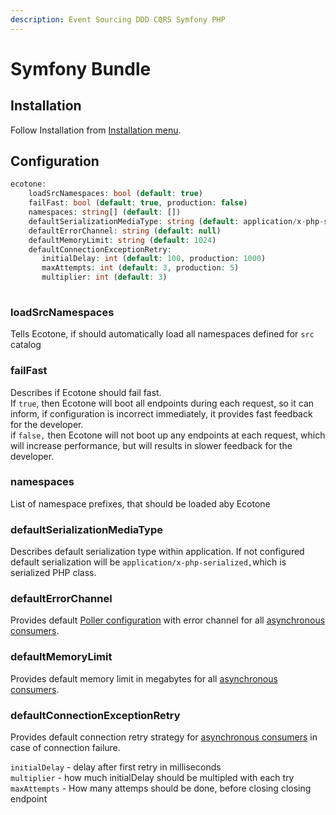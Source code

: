 ```yaml
---
description: Event Sourcing DDD CQRS Symfony PHP
---
```


# Symfony Bundle

## Installation

Follow Installation from [Installation menu](../install-php-service-bus.md#install-for-symfony).

## Configuration

```php
ecotone:
    loadSrcNamespaces: bool (default: true)
    failFast: bool (default: true, production: false)
    namespaces: string[] (default: [])
    defaultSerializationMediaType: string (default: application/x-php-serialized) [application/json, application/xml]
    defaultErrorChannel: string (default: null)
    defaultMemoryLimit: string (default: 1024)
    defaultConnectionExceptionRetry: 
       initialDelay: int (default: 100, production: 1000)
       maxAttempts: int (default: 3, production: 5)
       multiplier: int (default: 3)
    
```

### loadSrcNamespaces

Tells Ecotone, if should automatically load all namespaces defined for `src` catalog

### failFast

Describes if Ecotone should fail fast.   
If `true`, then Ecotone will boot all endpoints during each request, so it can inform, if configuration is incorrect immediately, it provides fast feedback for the developer.  
if `false,` then Ecotone will not boot up any endpoints at each request, which will increase performance, but will results in slower feedback for the developer.

### namespaces

List of namespace prefixes, that should be loaded aby Ecotone 

### defaultSerializationMediaType

Describes default serialization type within application. If not configured default serialization will be `application/x-php-serialized,`which is serialized PHP class.

### defaultErrorChannel

Provides default [Poller configuration](../modelling/scheduling.md#polling-metadata) with error channel for all [asynchronous consumers](../messaging/messaging-concepts/consumer.md#polling-consumer).

### defaultMemoryLimit

Provides default memory limit in megabytes for all [asynchronous consumers](../messaging/messaging-concepts/consumer.md#polling-consumer).

### defaultConnectionExceptionRetry

Provides default connection retry strategy for [asynchronous consumers](../messaging/messaging-concepts/consumer.md#polling-consumer) in case of connection failure. 

`initialDelay` - delay after first retry in milliseconds  
`multiplier` - how much initialDelay should be multipled with each try  
`maxAttempts` - How many attemps should be done, before closing closing endpoint

